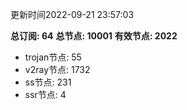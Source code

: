 更新时间2022-09-21 23:57:03

**总订阅: 64**
**总节点: 10001**
**有效节点: 2022**
- trojan节点: 55
- v2ray节点: 1732
- ss节点: 231
- ssr节点: 4
